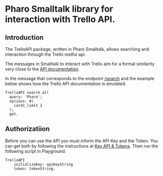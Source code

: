 # Pharo Smalltalk library for interaction with Trello API.

## Introduction

The TrelloAPI package, written in Pharo Smalltalk, allows searching and interaction through the Trello restful api.

The messages in Smalltalk to interact with Trello aim for a formal similarity very close to the [API documentation](https://developers.trello.com/reference#introduction).

In the message that corresponds to the endpoint [/search](https://developers.trello.com/reference#search-1) and the example below shows how the Trello API documentation is emulated.

```smalltalk
TrelloAPI search all 
  query: 'Pharo';
  options: #(
    cards_limit 2
  );
  get.
```

## Authorizatiion

Before you can use the API you must inform the API Key and the Token.
You can get both by following the instructions at [Key API & Tokens](https://developers.trello.com/reference#api-key-tokens). Then run the following script in Playground:

```smalltalk
TrelloAPI 
	initializeKey: apiKeyString 
	token: tokenString.
```

